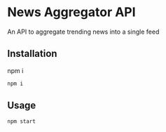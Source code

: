 # News Aggregator API

An API to aggregate trending news into a single feed

## Installation

npm i 

```bash
npm i 
```

## Usage

```bash
npm start
```